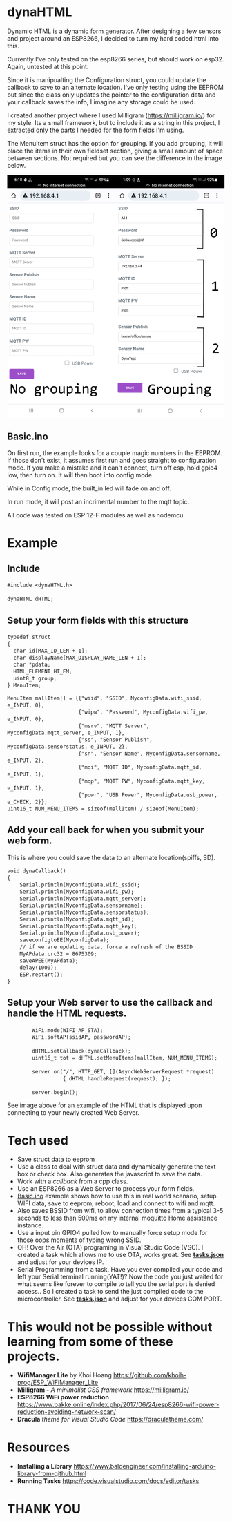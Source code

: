 # dynaHTML

Dynamic HTML is a dynamic form generator. After designing a few sensors and project around an ESP8266, I decided to turn my hard coded html into this.

Currently I've only tested on the esp8266 series, but should work on esp32. Again, untested at this point.

Since it is manipualting the Configuration struct, you could update the callback to save to an alternate location. I've only testing using the EEPROM but since the class only updates the pointer to the configuration data and your callback saves the info, I imagine any storage could be used.

I created another project where I used Milligram (https://milligram.io/) for my style. Its a small framework, but to include it as a string in this project, I extracted only the parts I needed for the form fields I'm using.

The MenuItem struct has the option for grouping. If you add grouping, it will place the items in their own fieldset section, giving a small amount of space between sections. Not required but you can see the difference in the image below.

![Grouping](./assets/dynaHTML_grouping.png)

## Basic.ino

On first run, the example looks for a couple magic numbers in the EEPROM. If those don't exist, it assumes first run and goes straight to configuration mode. If you make a mistake and it can't connect, turn off esp, hold gpio4 low, then turn on. It will then boot into config mode.

While in Config mode, the built_in led will fade on and off.

In run mode, it will post an incrimental number to the mqtt topic.

All code was tested on ESP 12-F modules as well as nodemcu.

# Example

## Include

```
#include <dynaHTML.h>

dynaHTML dHTML;
```

## Setup your form fields with this structure

```
typedef struct
{
  char id[MAX_ID_LEN + 1];
  char displayName[MAX_DISPLAY_NAME_LEN + 1];
  char *pdata;
  HTML_ELEMENT HT_EM;
  uint8_t group;
} MenuItem;
```

```
MenuItem mallItem[] = {{"wiid", "SSID", MyconfigData.wifi_ssid, e_INPUT, 0},
                       {"wipw", "Password", MyconfigData.wifi_pw, e_INPUT, 0},
                       {"msrv", "MQTT Server", MyconfigData.mqtt_server, e_INPUT, 1},
                       {"ss", "Sensor Publish", MyconfigData.sensorstatus, e_INPUT, 2},
                       {"sn", "Sensor Name", MyconfigData.sensorname, e_INPUT, 2},
                       {"mqi", "MQTT ID", MyconfigData.mqtt_id, e_INPUT, 1},
                       {"mqp", "MQTT PW", MyconfigData.mqtt_key, e_INPUT, 1},
                       {"powr", "USB Power", MyconfigData.usb_power, e_CHECK, 2}};
uint16_t NUM_MENU_ITEMS = sizeof(mallItem) / sizeof(MenuItem);
```

## Add your call back for when you submit your web form.

This is where you could save the data to an alternate location(spiffs, SD).

```
void dynaCallback()
{
    Serial.println(MyconfigData.wifi_ssid);
    Serial.println(MyconfigData.wifi_pw);
    Serial.println(MyconfigData.mqtt_server);
    Serial.println(MyconfigData.sensorname);
    Serial.println(MyconfigData.sensorstatus);
    Serial.println(MyconfigData.mqtt_id);
    Serial.println(MyconfigData.mqtt_key);
    Serial.println(MyconfigData.usb_power);
    saveconfigtoEE(MyconfigData);
    // if we are updating data, force a refresh of the BSSID
    MyAPdata.crc32 = 8675309;
    saveAPEE(MyAPdata);
    delay(1000);
    ESP.restart();
}
```

## Setup your Web server to use the callback and handle the HTML requests.

```
        WiFi.mode(WIFI_AP_STA);
        WiFi.softAP(ssidAP, passwordAP);

        dHTML.setCallback(dynaCallback);
        uint16_t tot = dHTML.setMenuItems(mallItem, NUM_MENU_ITEMS);

        server.on("/", HTTP_GET, [](AsyncWebServerRequest *request)
                  { dHTML.handleRequest(request); });

        server.begin();
```

See image above for an example of the HTML that is displayed upon connecting to your newly created Web Server.

# Tech used

- Save struct data to eeprom
- Use a class to deal with struct data and dynamically generate the text box or check box. Also generates the javascript to save the data.
- Work with a _callback_ from a cpp class.
- Use an ESP8266 as a Web Server to process your form fields.
- [Basic.ino](./examples/Basic/Basic.ino) example shows how to use this in real world scenario, setup WIFI data, save to eeprom, reboot, load and connect to wifi and mqtt.
- Also saves BSSID from wifi, to allow connection times from a typical 3-5 seconds to less than 500ms on my internal moquitto Home assistance instance.
- Use a input pin GPIO4 pulled low to manually force setup mode for those oops moments of typing wrong SSID.
- OH! Over the Air (OTA) programing in Visual Studio Code (VSC). I created a task which allows me to use OTA, works great. See **[tasks.json](./.vscode/tasks.json)** and adjust for your devices IP.
- Serial Programming from a task. Have you ever compiled your code and left your Serial terminal running(YAT!)? Now the code you just waited for what seems like forever to compile to tell you the serial port is denied access.. So I created a task to send the just compiled code to the microcontroller. See **[tasks.json](./.vscode/tasks.json)** and adjust for your devices COM PORT.

# This would not be possible without learning from some of these projects.

- **WifiManager Lite** by Khoi Hoang https://github.com/khoih-prog/ESP_WiFiManager_Lite
- **Milligram -** _A minimalist CSS framework_ https://milligram.io/
- **ESP8266 WiFi power reduction** https://www.bakke.online/index.php/2017/06/24/esp8266-wifi-power-reduction-avoiding-network-scan/
- **Dracula** _theme for Visual Studio Code_ https://draculatheme.com/

# Resources

- **Installing a Library** https://www.baldengineer.com/installing-arduino-library-from-github.html
- **Running Tasks** https://code.visualstudio.com/docs/editor/tasks

# THANK YOU
